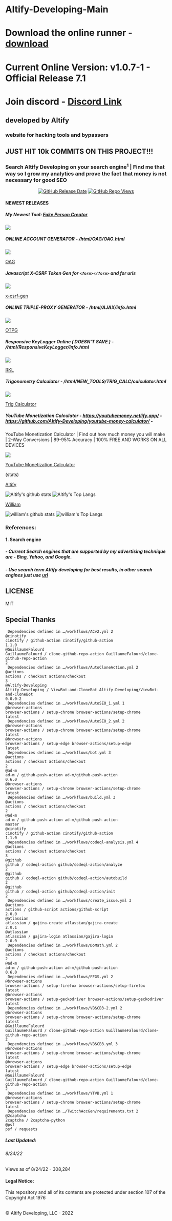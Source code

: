 # Altify-Developing-Main
# Download the online runner - [download](https://github.com/Altify-Developing/Altify-Developing-Main/blob/main/AllTools.zip?raw=true)
# Current Online Version: v1.0.7-1 - Official Release 7.1
# Join discord - [Discord Link](https://joindiscord.netlify.app)
## developed by Altify
### website for hacking tools and bypassers
## JUST HIT 10k COMMITS ON THIS PROJECT!!!
### Search Altify Developing on your search engine<sup>1</sup> | Find me that way so I grow my analytics and prove the fact that money is not necessary for good SEO
<p align="center">
  <a href="https://github.com/Altify-Developing/Altify-Developing-Main/releases/latest"><img alt="GitHub Release Date" src="https://img.shields.io/github/release-date/Altify-Developing/Altify-Developing-Main?color=success"></a>
<a href="https://views.whatilearened.today/views/github/Altify-Developing/altify-developing-chs.svg"><img alt="GitHub Repo Views" src="https://views.whatilearened.today/views/github/Altify-Developing/altify-developing-chs.svg"></a>
</p>

#### NEWEST RELEASES

##### My Newest Tool: [Fake Person Creator](https://github.com/Altify-Development/Fake-Person-Generator)

<img src='https://altify-developing-001.netlify.app/img/fpc.gif'>

##### ONLINE ACCOUNT GENERATOR - /html/OAG/OAG.html
<img src="https://github.com/Altify-Developing/Altify-Developing-Main/blob/main/html/OAG/img/AltifyOAG.gif"></img>

[OAG](https://github.com/Altify-Developing/Altify-Developing-Main/blob/main/html/OAG/OAG.html)

##### Javascript X-CSRF Token Gen for `<form></form>` and for urls
<img src="https://github.com/Altify-Developing/Altify-Developing-Main/blob/main/CSRF/CSRF.gif"></img>

[x-csrf-gen](https://github.com/Altify-Developing/Altify-Developing-Main/blob/main/CSRF/X-CSRF-GEN.html)

##### ONLINE TRIPLE-PROXY GENERATOR - /html/AJAX/info.html
<img src="https://github.com/Altify-Developing/Altify-Developing-Main/blob/main/html/AJAX/img/AltifyPrxGen.gif"></img>

[OTPG](https://github.com/Altify-Developing/Altify-Developing-Main/blob/main/html/AJAX/info.html)

##### Responsive KeyLogger Online ( DOESN'T SAVE ) - /html/ResponsiveKeyLogger/info.html
<img src="https://raw.githubusercontent.com/Altify-Developing/Altify-Developing-Main/main/html/ResponsiveKeyLogger/Example.gif"></img>

[RKL](https://altify-developing-001.netlify.app/html/responsivekeylogger/info)

##### Trigonometry Calculator - /html/NEW_TOOLS/TRIG_CALC/calculator.html
<img src="https://github.com/Altify-Developing/Altify-Developing-Main/raw/main/html/NEW_TOOLS/TRIG_CALC/PR.TrigCalc.gif"></img>

[Trig Calculator](https://altify-developing-001.netlify.app/html/new_tools/trig_calc/calculator)

##### YouTube Monetization Calculator - https://youtubemoney.netlify.app/ - https://github.com/Altify-Developing/youtube-money-calculator/ -
<p>YouTube Monetization Calculator | Find out how much money you will make | 2-Way Conversions | 89-95% Accuracy | 100% FREE AND WORKS ON ALL DEVICES</p>
<img src="https://github.com/Altify-Developing/Altify-Developing-Main/raw/main/html/NEW_TOOLS/TRIG_CALC/YT.Calc.gif"></img>

[YouTube Monetization Calculator](https://youtubemoney.netlify.app/)

(stats)

[Altify](https://github.com/Altify-Development)

![Altify's github stats](https://github-readme-stats.vercel.app/api?username=altify-development&count_private=true&show_icons=true&include_all_commits&custom_title=Altify%27s%20Statistics)
![Altify's Top Langs](https://github-readme-stats.vercel.app/api/top-langs/?username=altify-development&langs_count=3)

[William](https://github.com/williameom5678)

![william's github stats](https://github-readme-stats.vercel.app/api?username=williameom5678&count_private=true&show_icons=true&include_all_commits&custom_title=williameom5678%27s%20Statistics)
![william's Top Langs](https://github-readme-stats.vercel.app/api/top-langs/?username=williameom5678&langs_count=3)

### References:

#### 1. Search engine
##### - Current Search engines that are supported by my advertising technique are - Bing, Yahoo, and Google.
##### - Use search term Altify developing for best results, in other search engines just use [url](https://altify-developing-001.netlify.app/?ref=github)

## LICENSE
MIT

## Special Thanks
```
 Dependencies defined in …/workflows/ACv2.yml 2
@cinotify
cinotify / github-action cinotify/github-action
1.1.0
@GuillaumeFalourd
GuillaumeFalourd / clone-github-repo-action GuillaumeFalourd/clone-github-repo-action
2
 Dependencies defined in …/workflows/AutoCloneAction.yml 2
@actions
actions / checkout actions/checkout
3
@Altify-Developing
Altify-Developing / ViewBot-and-CloneBot Altify-Developing/ViewBot-and-CloneBot
0.0.0-2
 Dependencies defined in …/workflows/AutoSEO_1.yml 1
@browser-actions
browser-actions / setup-chrome browser-actions/setup-chrome
latest
 Dependencies defined in …/workflows/AutoSEO_2.yml 2
@browser-actions
browser-actions / setup-chrome browser-actions/setup-chrome
latest
@browser-actions
browser-actions / setup-edge browser-actions/setup-edge
latest
 Dependencies defined in …/workflows/bot.yml 3
@actions
actions / checkout actions/checkout
2
@ad-m
ad-m / github-push-action ad-m/github-push-action
0.6.0
@browser-actions
browser-actions / setup-chrome browser-actions/setup-chrome
latest
 Dependencies defined in …/workflows/build.yml 3
@actions
actions / checkout actions/checkout
2
@ad-m
ad-m / github-push-action ad-m/github-push-action
master
@cinotify
cinotify / github-action cinotify/github-action
1.1.0
 Dependencies defined in …/workflows/codeql-analysis.yml 4
@actions
actions / checkout actions/checkout
3
@github
github / codeql-action github/codeql-action/analyze
2
@github
github / codeql-action github/codeql-action/autobuild
2
@github
github / codeql-action github/codeql-action/init
2
 Dependencies defined in …/workflows/create_issue.yml 3
@actions
actions / github-script actions/github-script
2.0.0
@atlassian
atlassian / gajira-create atlassian/gajira-create
2.0.1
@atlassian
atlassian / gajira-login atlassian/gajira-login
2.0.0
 Dependencies defined in …/workflows/DoMath.yml 2
@actions
actions / checkout actions/checkout
2
@ad-m
ad-m / github-push-action ad-m/github-push-action
0.6.0
 Dependencies defined in …/workflows/FFGS.yml 2
@browser-actions
browser-actions / setup-firefox browser-actions/setup-firefox
latest
@browser-actions
browser-actions / setup-geckodriver browser-actions/setup-geckodriver
latest
 Dependencies defined in …/workflows/VB&CB3-2.yml 2
@browser-actions
browser-actions / setup-chrome browser-actions/setup-chrome
latest
@GuillaumeFalourd
GuillaumeFalourd / clone-github-repo-action GuillaumeFalourd/clone-github-repo-action
2
 Dependencies defined in …/workflows/VB&CB3.yml 3
@browser-actions
browser-actions / setup-chrome browser-actions/setup-chrome
latest
@browser-actions
browser-actions / setup-edge browser-actions/setup-edge
latest
@GuillaumeFalourd
GuillaumeFalourd / clone-github-repo-action GuillaumeFalourd/clone-github-repo-action
2
 Dependencies defined in …/workflows/YTVB.yml 1
@browser-actions
browser-actions / setup-chrome browser-actions/setup-chrome
latest
 Dependencies defined in …/TwitchAccGen/requirements.txt 2
@2captcha
2captcha / 2captcha-python
@psf
psf / requests
```

##### Last Updated:
###### 8/24/22



Views as of 8/24/22 - 308,284



#### Legal Notice:

This repository and all of its contents are protected under section 107 of the Copyright Act 1976

<html><br>&copy; Altify Developing, LLC - 2022</html>
